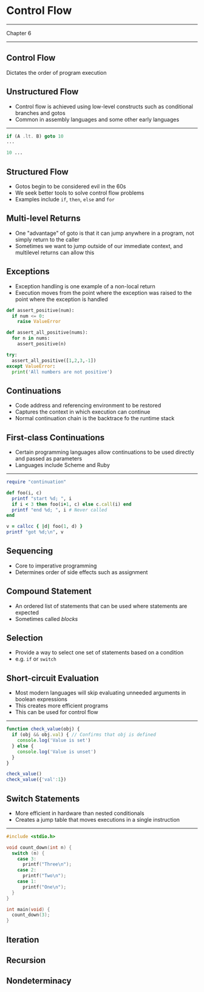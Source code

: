 Control Flow
============

---

Chapter 6

---

Control Flow
------------

Dictates the order of program execution

Unstructured Flow
-----------------

- Control flow is achieved using low-level constructs such as conditional branches and gotos
- Common in assembly languages and some other early languages

---

```fortran
if (A .lt. B) goto 10
...

10 ...
```

Structured Flow
---------------

- Gotos begin to be considered evil in the 60s
- We seek better tools to solve control flow problems
- Examples include `if`, `then`, `else` and `for`

Multi-level Returns
-------------------

- One "advantage" of goto is that it can jump anywhere in a program, not simply return to the caller
- Sometimes we want to jump outside of our immediate context, and multilevel returns can allow this

Exceptions
----------

- Exception handling is one example of a non-local return
- Execution moves from the point where the exception was raised to the point where the exception is handled

```python
def assert_positive(num):
  if num <= 0:
    raise ValueError

def assert_all_positive(nums):
  for n in nums:
    assert_positive(n)

try:
  assert_all_positive([1,2,3,-1])
except ValueError:
  print('All numbers are not positive')
```

Continuations
-------------

- Code address and referencing environment to be restored
- Captures the context in which execution can continue
- Normal continuation chain is the backtrace fo the runtime stack

First-class Continuations
-------------------------

- Certain programming languages allow continuations to be used directly and passed as parameters
- Languages include Scheme and Ruby

---

```ruby
require "continuation"

def foo(i, c)
  printf "start %d; ", i
  if i < 3 then foo(i+1, c) else c.call(i) end
  printf "end %d; ", i # Never called
end

v = callcc { |d| foo(1, d) }
printf "got %d;\n", v
```

Sequencing
----------

- Core to imperative programming
- Determines order of side effects such as assignment

Compound Statement
------------------

- An ordered list of statements that can be used where statements are expected
- Sometimes called *blocks*

Selection
---------

- Provide a way to select one set of statements based on a condition
- e.g. `if` or `switch`

Short-circuit Evaluation
------------------------

- Most modern languages will skip evaluating unneeded arguments in boolean expressions
- This creates more efficient programs
- This can be used for control flow

---

```js
function check_value(obj) {
  if (obj && obj.val) { // Confirms that obj is defined
    console.log('Value is set')
  } else {
    console.log('Value is unset')
  }
}

check_value()
check_value({'val':1})
```

Switch Statements
-----------------

- More efficient in hardware than nested conditionals
- Creates a jump table that moves executions in a single instruction

---

```c
#include <stdio.h>

void count_down(int n) {
  switch (n) {
    case 3:
      printf("Three\n");
    case 2:
      printf("Two\n");
    case 1:
      printf("One\n");
  }
}

int main(void) {
  count_down(3);
}
```

Iteration
---------

Recursion
---------

Nondeterminacy
--------------
